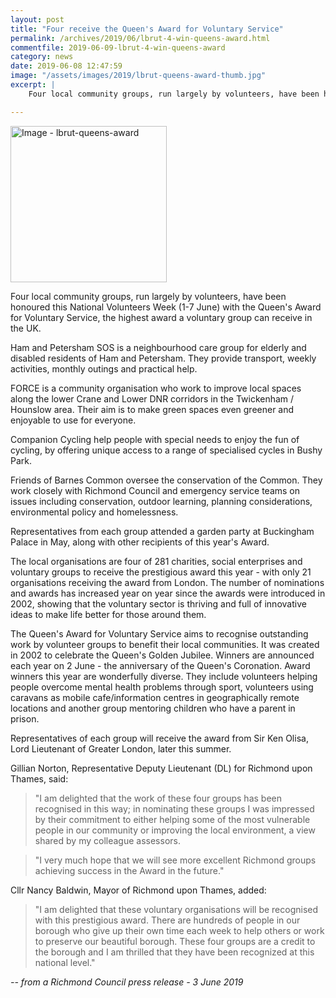 ```yaml
---
layout: post
title: "Four receive the Queen's Award for Voluntary Service"
permalink: /archives/2019/06/lbrut-4-win-queens-award.html
commentfile: 2019-06-09-lbrut-4-win-queens-award
category: news
date: 2019-06-08 12:47:59
image: "/assets/images/2019/lbrut-queens-award-thumb.jpg"
excerpt: |
    Four local community groups, run largely by volunteers, have been honoured this National Volunteers Week (1-7 June) with the Queen's Award for Voluntary Service, the highest award a voluntary group can receive in the UK.

---
```

<a href="/assets/images/2019/lbrut-queens-award.jpg" title="Click for a larger image"><img src="/assets/images/2019/lbrut-queens-award-thumb.jpg" width="250" alt="Image - lbrut-queens-award"  class="photo right"/></a>


Four local community groups, run largely by volunteers, have been honoured this National Volunteers Week (1-7 June) with the Queen's Award for Voluntary Service, the highest award a voluntary group can receive in the UK.

Ham and Petersham SOS is a neighbourhood care group for elderly and disabled residents of Ham and Petersham. They provide transport, weekly activities, monthly outings and practical help.

FORCE is a community organisation who work to improve local spaces along the lower Crane and Lower DNR corridors in the Twickenham / Hounslow area. Their aim is to make green spaces even greener and enjoyable to use for everyone.

Companion Cycling help people with special needs to enjoy the fun of cycling, by offering unique access to a range of specialised cycles in Bushy Park.

Friends of Barnes Common oversee the conservation of the Common. They work closely with Richmond Council and emergency service teams on issues including conservation, outdoor learning, planning considerations, environmental policy and homelessness.

Representatives from each group attended a garden party at Buckingham Palace in May, along with other recipients of this year's Award.

The local organisations are four of 281 charities, social enterprises and voluntary groups to receive the prestigious award this year - with only 21 organisations receiving the award from London. The number of nominations and awards has increased year on year since the awards were introduced in 2002, showing that the voluntary sector is thriving and full of innovative ideas to make life better for those around them.

The Queen's Award for Voluntary Service aims to recognise outstanding work by volunteer groups to benefit their local communities. It was created in 2002 to celebrate the Queen's Golden Jubilee.  Winners are announced each year on 2 June - the anniversary of the Queen's Coronation. Award winners this year are wonderfully diverse.  They include volunteers helping people overcome mental health problems through sport, volunteers using caravans as mobile cafe/information centres in geographically remote locations and another group mentoring children who have a parent in prison.

Representatives of each group will receive the award from Sir Ken Olisa, Lord Lieutenant of Greater London, later this summer.

Gillian Norton, Representative Deputy Lieutenant (DL) for Richmond upon Thames, said:

> "I am delighted that the work of these four groups has been recognised in this way; in nominating these groups I was impressed by their commitment to either helping some of the most vulnerable people in our community or improving the local environment, a view shared by my colleague assessors.

> "I very much hope that we will see more excellent Richmond groups achieving success in   the Award in the future."

Cllr Nancy Baldwin, Mayor of Richmond upon Thames, added:

> "I am delighted that these voluntary organisations will be recognised with this prestigious award. There are hundreds of people in our borough who give up their own time each week to help others or work to preserve our beautiful borough. These four groups are a credit to the borough and I am thrilled that they have been recognized at this national level."

<cite>-- from a Richmond Council press release - 3 June 2019</cite>
